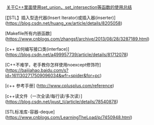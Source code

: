 ﻿﻿﻿﻿﻿﻿﻿﻿﻿﻿﻿﻿﻿   [关于C++里面使用set_union，set_intersection等函数的使用总结](https://blog.csdn.net/zangker/article/details/22984803)[【STL】插入型迭代器(Insert Iterator)或插入器(inserter)] (https://blog.csdn.net/huang_xw/article/details/8205058)[Makefile所有内嵌函数](https://www.cnblogs.com/zhangsf/archive/2013/08/28/3287189.html)[c++ 如何编写接口类(interface)](https://blog.csdn.net/a499957739/article/details/81712078)[C++不难学，老手教你怎样使用noexcept修饰符](https://baijiahao.baidu.com/s?id=1611302717509096034&wfr=spider&for=pc)[c++ 参考手册](http://www.cplusplus.com/reference)[c++读文件（一次全读/每行读/多次读）](https://blog.csdn.net/jxust_tj/article/details/78540878)[STL标准库-容器-deque](https://www.cnblogs.com/LearningTheLoad/p/7450948.html)